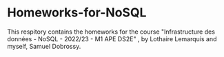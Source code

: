 # Homeworks-for-NoSQL
This respitory contains the homeworks for the course "Infrastructure des données - NoSQL - 2022/23 - M1 APE DS2E" , by Lothaire Lemarquis and myself, Samuel Dobrossy.
